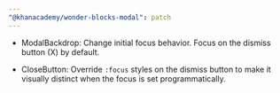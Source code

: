 ```yaml
---
"@khanacademy/wonder-blocks-modal": patch
---
```


- ModalBackdrop: Change initial focus behavior. Focus on the dismiss button (X) by default.

- CloseButton: Override `:focus` styles on the dismiss button to make it visually distinct when the focus is set programmatically.